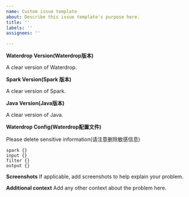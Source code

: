 ```yaml
---
name: Custom issue template
about: Describe this issue template's purpose here.
title: ''
labels: ''
assignees: ''

---
```


**Waterdrop Version(Waterdrop版本)**

A clear version of Waterdrop. 

**Spark Version(Spark 版本)**

A clear version of Spark.

**Java Version(Java版本)**

A clear version of Java.


**Waterdrop Config(Waterdrop配置文件)**

Please delete sensitive information(请注意删除敏感信息)

```
spark {}
input {}
filter {}
output {}
```

**Screenshots**
If applicable, add screenshots to help explain your problem.

**Additional context**
Add any other context about the problem here.
